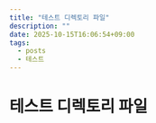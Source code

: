 ```yaml
---
title: "테스트 디렉토리 파일"
description: ""
date: 2025-10-15T16:06:54+09:00
tags:
  - posts
  - 테스트
---
```


# 테스트 디렉토리 파일
